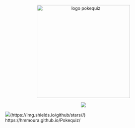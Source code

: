 <p align="center">
<img width="300" height="300" alt="logo pokequiz" src="https://github.com/user-attachments/assets/dab169ab-1153-4259-9674-ea204982b38c" />
</p>
<p align="center">
<img loading="lazy" src="https://img.shields.io/badge/Em%20desenvolvimento%20-%20Em%20desenvolvimento?label=Status"/>
</p>
<img loading="lazy" src="	https://img.shields.io/github/stars/henriquesebastiao/badges"/>(https://img.shields.io/github/stars/<user>/<repo>)
https://hmmoura.github.io/Pokequiz/

